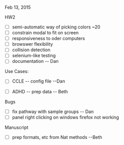 Feb 13, 2015

HW2 
- [ ] semi-automatic way of picking colors ~20
- [ ] constrain modal to fit on screen
- [ ] responsiveness to oder computers
- [ ] browswer flexibility
- [ ] collision detection
- [ ] selenium-like testing
- [ ] documentation -- Dan

Use Cases:
- [ ] CCLE -- config file --Dan
- [ ] ADHD -- prep data -- Beth


Bugs
- [ ] fix pathway with sample groups -- Dan
- [ ] panel right clicking on windows firefox not working

Manuscript
- [ ] prep formats, etc from Nat methods --Beth


